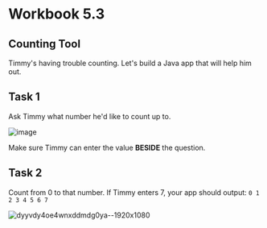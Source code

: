 # Workbook 5.3

## Counting Tool
Timmy's having trouble counting. Let's build a Java app that will help him out.

## Task 1
Ask Timmy what number he'd like to count up to.

![image](https://github.com/emtaylor1993/Udemy-Courses/assets/93065901/28626734-e758-4bda-9df6-a1e024c02197)

Make sure Timmy can enter the value **BESIDE** the question.

## Task 2
Count from 0 to that number. If Timmy enters 7, your app should output: <code>0 1 2 3 4 5 6 7</code>

![dyyvdy4oe4wnxddmdg0ya--1920x1080](https://github.com/emtaylor1993/Udemy-Courses/assets/93065901/10bba1c8-fb3c-4ca7-b094-2d88e1311b5a)
